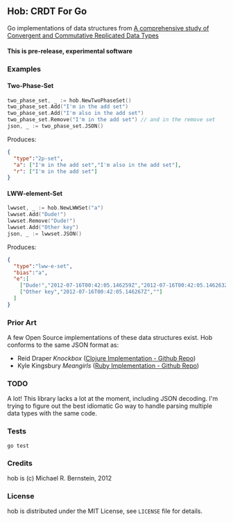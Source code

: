 ## Hob: CRDT For Go

Go implementations of data structures from <a href="http://hal.inria.fr/docs/00/55/55/88/PDF/techreport.pdf">A comprehensive study of Convergent and Commutative Replicated Data Types</a>

#### This is pre-release, experimental software

### Examples

#### Two-Phase-Set

```go
two_phase_set, _ := hob.NewTwoPhaseSet()
two_phase_set.Add("I'm in the add set")
two_phase_set.Add("I'm also in the add set")
two_phase_set.Remove("I'm in the add set") // and in the remove set
json, _ := two_phase_set.JSON()
```

Produces:

```json
{
  "type":"2p-set",
  "a": ["I'm in the add set","I'm also in the add set"],
  "r": ["I'm in the add set"]
}
```

#### LWW-element-Set

```go
lwwset, _ := hob.NewLWWSet("a")
lwwset.Add("Dude!")
lwwset.Remove("Dude!")
lwwset.Add("Other key")
json, _ := lwwset.JSON()
```

Produces:

```json
{
  "type":"lww-e-set",
  "bias":"a",
  "e":[
    ["Dude!","2012-07-16T00:42:05.146259Z","2012-07-16T00:42:05.146263Z"],
    ["Other key","2012-07-16T00:42:05.146267Z",""]
  ]
}
```


### Prior Art

A few Open Source implementations of these data structures exist. Hob conforms to the same JSON format as:

* Reid Draper *Knockbox* (<a href="https://github.com/reiddraper/knockbox">Clojure Implementation - Github Repo</a>)
* Kyle Kingsbury *Meangirls* (<a href="https://github.com/aphyr/meangirls">Ruby Implementation - Github Repo</a>)

### TODO

A lot! This library lacks a lot at the moment, including JSON decoding. I'm trying to figure out the best idiomatic Go way to handle parsing multiple data types with the same code.

### Tests

`go test`

### Credits

hob is (c) Michael R. Bernstein, 2012

### License

hob is distributed under the MIT License, see `LICENSE` file for details.
